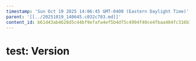```yaml
---
timestamp: 'Sun Oct 19 2025 14:06:45 GMT-0400 (Eastern Daylight Time)'
parent: '[[../20251019_140645.c032c783.md]]'
content_id: b61d43ab4628d5c44bf9efafa4ef5b4df5c4994f40ce4fbaa404fc316b7033c2
---
```


# test: Version
